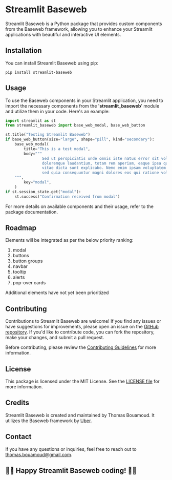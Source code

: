 # Streamlit Baseweb

Streamlit Baseweb is a Python package that provides custom components from the Baseweb framework, allowing you to enhance your Streamlit applications with beautiful and interactive UI elements.

## Installation

You can install Streamlit Baseweb using pip:

```shell
pip install streamlit-baseweb
```

## Usage

To use the Baseweb components in your Streamlit application, you need to import the necessary components from the '**streamlit_baseweb**' module and utilize them in your code. Here's an example:

```python
import streamlit as st
from streamlit_baseweb import base_web_modal, base_web_button

st.title("Testing Streamlit Baseweb")
if base_web_button(size="large", shape="pill", kind="secondary"):
    base_web_modal(
        title="This is a test modal",
        body="""
                Sed ut perspiciatis unde omnis iste natus error sit voluptatem accusantium 
                doloremque laudantium, totam rem aperiam, eaque ipsa quae ab illo inventore veritatis et quasi architecto beatae 
                vitae dicta sunt explicabo. Nemo enim ipsam voluptatem quia voluptas sit aspernatur aut odit aut fugit, 
                sed quia consequuntur magni dolores eos qui ratione voluptatem sequi nesciunt. Neque porro quisquam est,
    """,
        key="modal",
    )
if st.session_state.get("modal"):
    st.success("Confirmation received from modal")

```

For more details on available components and their usage, refer to the package documentation.

## Roadmap
Elements will be integrated as per the below priority ranking:
1. modal
2. buttons
3. button groups
4. navbar
5. tooltip
6. alerts
7. pop-over cards

Additional elements have not yet been prioritized 

## Contributing
Contributions to Streamlit Baseweb are welcome! If you find any issues or have suggestions for improvements, please open an issue on the [GitHub repository](https://github.com/thomasbs17/streamlit-contributions/tree/master/baseweb_components). If you'd like to contribute code, you can fork the repository, make your changes, and submit a pull request.

Before contributing, please review the [Contributing Guidelines](https://github.com/thomasbs17/streamlit-contributions/blob/master/baseweb_components/README.md) for more information.

## License
This package is licensed under the MIT License. See the [LICENSE file](https://github.com/thomasbs17/streamlit-contributions/blob/master/baseweb_components/LICENSE) for more information.

## Credits
Streamlit Baseweb is created and maintained by Thomas Bouamoud. 
It utilizes the Baseweb framework by [Uber](https://baseweb.design/).

## Contact
If you have any questions or inquiries, feel free to reach out to thomas.bouamoud@gmail.com.

## 👩‍💻 Happy Streamlit Baseweb coding! 👨‍💻